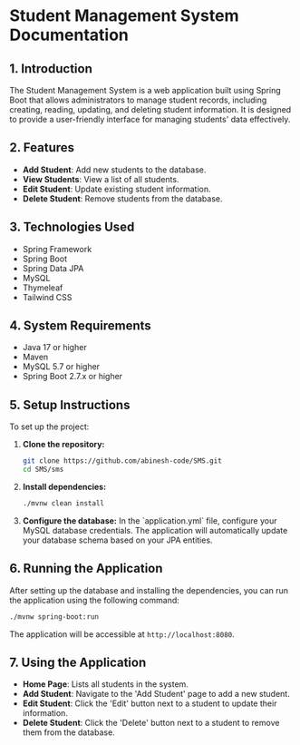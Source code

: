 # Student Management System Documentation

## 1. Introduction
The Student Management System is a web application built using Spring Boot that allows administrators to manage student records, including creating, reading, updating, and deleting student information. It is designed to provide a user-friendly interface for managing students' data effectively.

## 2. Features
- **Add Student**: Add new students to the database.
- **View Students**: View a list of all students.
- **Edit Student**: Update existing student information.
- **Delete Student**: Remove students from the database.

## 3. Technologies Used
- Spring Framework
- Spring Boot
- Spring Data JPA
- MySQL
- Thymeleaf
- Tailwind CSS

## 4. System Requirements
- Java 17 or higher
- Maven
- MySQL 5.7 or higher
- Spring Boot 2.7.x or higher

## 5. Setup Instructions
To set up the project:

1. **Clone the repository:**
   ```bash
   git clone https://github.com/abinesh-code/SMS.git
   cd SMS/sms
   ```

2. **Install dependencies:**
   ```bash
   ./mvnw clean install
   ```

3. **Configure the database:**
   In the \`application.yml\` file, configure your MySQL database credentials. The application will automatically update your database schema based on your JPA entities.

## 6. Running the Application
After setting up the database and installing the dependencies, you can run the application using the following command:

```bash
./mvnw spring-boot:run
```

The application will be accessible at `http://localhost:8080`.

## 7. Using the Application
- **Home Page**: Lists all students in the system.
- **Add Student**: Navigate to the 'Add Student' page to add a new student.
- **Edit Student**: Click the 'Edit' button next to a student to update their information.
- **Delete Student**: Click the 'Delete' button next to a student to remove them from the database.
